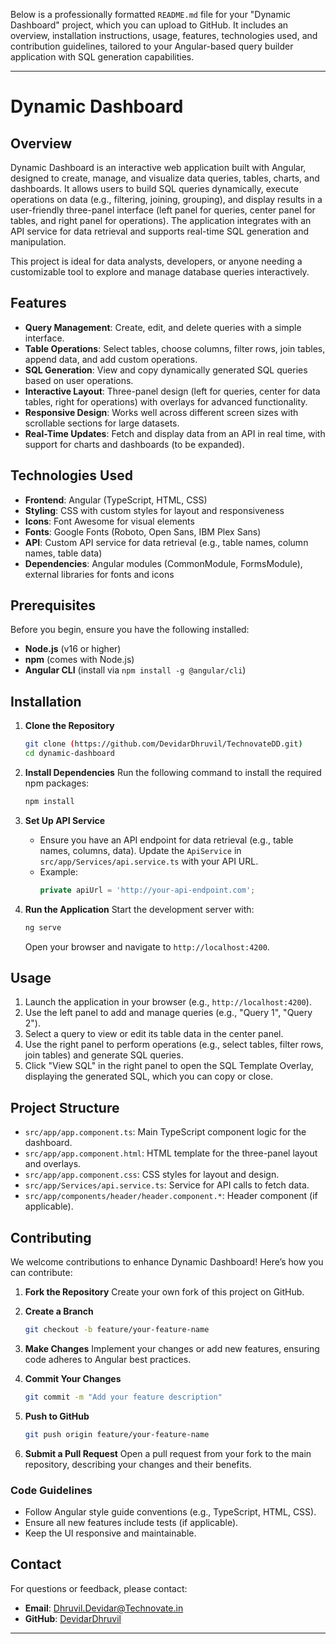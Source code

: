 Below is a professionally formatted `README.md` file for your "Dynamic Dashboard" project, which you can upload to GitHub. It includes an overview, installation instructions, usage, features, technologies used, and contribution guidelines, tailored to your Angular-based query builder application with SQL generation capabilities.

---

# Dynamic Dashboard

## Overview
Dynamic Dashboard is an interactive web application built with Angular, designed to create, manage, and visualize data queries, tables, charts, and dashboards. It allows users to build SQL queries dynamically, execute operations on data (e.g., filtering, joining, grouping), and display results in a user-friendly three-panel interface (left panel for queries, center panel for tables, and right panel for operations). The application integrates with an API service for data retrieval and supports real-time SQL generation and manipulation.

This project is ideal for data analysts, developers, or anyone needing a customizable tool to explore and manage database queries interactively.

## Features
- **Query Management**: Create, edit, and delete queries with a simple interface.
- **Table Operations**: Select tables, choose columns, filter rows, join tables, append data, and add custom operations.
- **SQL Generation**: View and copy dynamically generated SQL queries based on user operations.
- **Interactive Layout**: Three-panel design (left for queries, center for data tables, right for operations) with overlays for advanced functionality.
- **Responsive Design**: Works well across different screen sizes with scrollable sections for large datasets.
- **Real-Time Updates**: Fetch and display data from an API in real time, with support for charts and dashboards (to be expanded).

## Technologies Used
- **Frontend**: Angular (TypeScript, HTML, CSS)
- **Styling**: CSS with custom styles for layout and responsiveness
- **Icons**: Font Awesome for visual elements
- **Fonts**: Google Fonts (Roboto, Open Sans, IBM Plex Sans)
- **API**: Custom API service for data retrieval (e.g., table names, column names, table data)
- **Dependencies**: Angular modules (CommonModule, FormsModule), external libraries for fonts and icons

## Prerequisites
Before you begin, ensure you have the following installed:
- **Node.js** (v16 or higher)
- **npm** (comes with Node.js)
- **Angular CLI** (install via `npm install -g @angular/cli`)

## Installation

1. **Clone the Repository**
   ```bash
   git clone (https://github.com/DevidarDhruvil/TechnovateDD.git)
   cd dynamic-dashboard
   ```

2. **Install Dependencies**
   Run the following command to install the required npm packages:
   ```bash
   npm install
   ```

3. **Set Up API Service**
   - Ensure you have an API endpoint for data retrieval (e.g., table names, columns, data). Update the `ApiService` in `src/app/Services/api.service.ts` with your API URL.
   - Example:
     ```typescript
     private apiUrl = 'http://your-api-endpoint.com';
     ```

4. **Run the Application**
   Start the development server with:
   ```bash
   ng serve
   ```
   Open your browser and navigate to `http://localhost:4200`.

## Usage
1. Launch the application in your browser (e.g., `http://localhost:4200`).
2. Use the left panel to add and manage queries (e.g., "Query 1", "Query 2").
3. Select a query to view or edit its table data in the center panel.
4. Use the right panel to perform operations (e.g., select tables, filter rows, join tables) and generate SQL queries.
5. Click "View SQL" in the right panel to open the SQL Template Overlay, displaying the generated SQL, which you can copy or close.

## Project Structure
- `src/app/app.component.ts`: Main TypeScript component logic for the dashboard.
- `src/app/app.component.html`: HTML template for the three-panel layout and overlays.
- `src/app/app.component.css`: CSS styles for layout and design.
- `src/app/Services/api.service.ts`: Service for API calls to fetch data.
- `src/app/components/header/header.component.*`: Header component (if applicable).

## Contributing
We welcome contributions to enhance Dynamic Dashboard! Here’s how you can contribute:

1. **Fork the Repository**
   Create your own fork of this project on GitHub.

2. **Create a Branch**
   ```bash
   git checkout -b feature/your-feature-name
   ```

3. **Make Changes**
   Implement your changes or add new features, ensuring code adheres to Angular best practices.

4. **Commit Your Changes**
   ```bash
   git commit -m "Add your feature description"
   ```

5. **Push to GitHub**
   ```bash
   git push origin feature/your-feature-name
   ```

6. **Submit a Pull Request**
   Open a pull request from your fork to the main repository, describing your changes and their benefits.

### Code Guidelines
- Follow Angular style guide conventions (e.g., TypeScript, HTML, CSS).
- Ensure all new features include tests (if applicable).
- Keep the UI responsive and maintainable.

## Contact
For questions or feedback, please contact:
- **Email**: Dhruvil.Devidar@Technovate.in 
- **GitHub**: [DevidarDhruvil](https://github.com/DevidarDhruvil)

---
